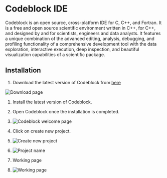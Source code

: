 # Codeblock IDE

Codeblock is an open source, cross-platform IDE for C, C++, and Fortran. It is a free and open source scientific environment written in C++, for C++, and designed by and for scientists, engineers and data analysts. It features a unique combination of the advanced editing, analysis, debugging, and profiling functionality of a comprehensive development tool with the data exploration, interactive execution, deep inspection, and beautiful visualization capabilities of a scientific package.

## Installation

1. Download the latest version of Codeblock from [here](https://www.codeblocks.org/downloads/)

![Download page](https://www.codeblocks.org/downloads/26)

1. Install the latest version of Codeblock.

2. Open Codeblock once the installation is completed.
3. ![Codeblock welcome page](https://i0.wp.com/technobyte.org/wp-content/uploads/2017/09/1-Getting-started-with-code-blocks.jpg?resize=768%2C415&ssl=1)
4. Click on create new project.
5. ![Create new project](https://wiki.codeblocks.org/images/8/8f/ProjectWizard.png)
6. ![Project name](https://wiki.codeblocks.org/images/b/be/ConsoleApplication.png)


7. Working page
8. ![Working page](https://www.codeblocks.org/docs/codeblocks.png)

